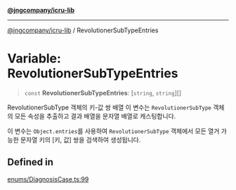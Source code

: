 [**@jngcompany/icru-lib**](../README.md)

***

[@jngcompany/icru-lib](../globals.md) / RevolutionerSubTypeEntries

# Variable: RevolutionerSubTypeEntries

> `const` **RevolutionerSubTypeEntries**: [`string`, `string`][]

RevolutionerSubType 객체의 키-값 쌍 배열
이 변수는 `RevolutionerSubType` 객체의 모든 속성을 추출하고 결과 배열을 문자열 배열로 캐스팅합니다.

이 변수는 `Object.entries`를 사용하여 `RevolutionerSubType` 객체에서 모든 열거 가능한
문자열 키의 [키, 값] 쌍을 검색하여 생성됩니다.

## Defined in

[enums/DiagnosisCase.ts:99](https://github.com/jngcompany/icru-lib/blob/cee5a8006a4970de6269ef7414374f6c7339529e/src/enums/DiagnosisCase.ts#L99)
